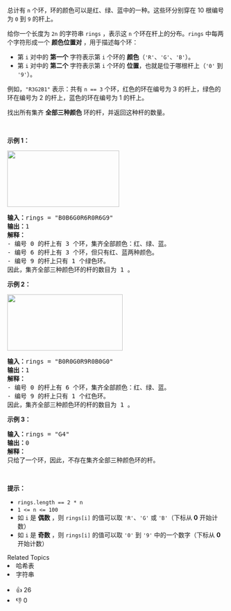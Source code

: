 <p>总计有 <code>n</code> 个环，环的颜色可以是红、绿、蓝中的一种。这些环分别穿在 10 根编号为 <code>0</code> 到 <code>9</code> 的杆上。</p>

<p>给你一个长度为 <code>2n</code> 的字符串 <code>rings</code> ，表示这 <code>n</code> 个环在杆上的分布。<code>rings</code> 中每两个字符形成一个 <strong>颜色位置对</strong> ，用于描述每个环：</p>

<ul> 
 <li>第 <code>i</code> 对中的 <strong>第一个</strong> 字符表示第 <code>i</code> 个环的 <strong>颜色</strong>（<code>'R'</code>、<code>'G'</code>、<code>'B'</code>）。</li> 
 <li>第 <code>i</code> 对中的 <strong>第二个</strong> 字符表示第 <code>i</code> 个环的 <strong>位置</strong>，也就是位于哪根杆上（<code>'0'</code> 到 <code>'9'</code>）。</li> 
</ul>

<p>例如，<code>"R3G2B1"</code> 表示：共有 <code>n == 3</code> 个环，红色的环在编号为 3 的杆上，绿色的环在编号为 2 的杆上，蓝色的环在编号为 1 的杆上。</p>

<p>找出所有集齐 <strong>全部三种颜色</strong> 环的杆，并返回这种杆的数量。</p>

<p>&nbsp;</p>

<p><strong>示例 1：</strong></p> 
<img alt="" src="https://assets.leetcode.com/uploads/2021/11/23/ex1final.png" style="width: 258px; height: 130px;" /> 
<pre>
<strong>输入：</strong>rings = "B0B6G0R6R0R6G9"
<strong>输出：</strong>1
<strong>解释：</strong>
- 编号 0 的杆上有 3 个环，集齐全部颜色：红、绿、蓝。
- 编号 6 的杆上有 3 个环，但只有红、蓝两种颜色。
- 编号 9 的杆上只有 1 个绿色环。
因此，集齐全部三种颜色环的杆的数目为 1 。
</pre>

<p><strong>示例 2：</strong></p> 
<img alt="" src="https://assets.leetcode.com/uploads/2021/11/23/ex2final.png" style="width: 266px; height: 130px;" /> 
<pre>
<strong>输入：</strong>rings = "B0R0G0R9R0B0G0"
<strong>输出：</strong>1
<strong>解释：</strong>
- 编号 0 的杆上有 6 个环，集齐全部颜色：红、绿、蓝。
- 编号 9 的杆上只有 1 个红色环。
因此，集齐全部三种颜色环的杆的数目为 1 。
</pre>

<p><strong>示例 3：</strong></p>

<pre>
<strong>输入：</strong>rings = "G4"
<strong>输出：</strong>0
<strong>解释：</strong>
只给了一个环，因此，不存在集齐全部三种颜色环的杆。
</pre>

<p>&nbsp;</p>

<p><strong>提示：</strong></p>

<ul> 
 <li><code>rings.length == 2 * n</code></li> 
 <li><code>1 &lt;= n &lt;= 100</code></li> 
 <li>如 <code>i</code> 是 <strong>偶数</strong> ，则&nbsp;<code>rings[i]</code> 的值可以取 <code>'R'</code>、<code>'G'</code> 或 <code>'B'</code>（下标从 <strong>0</strong> 开始计数）</li> 
 <li>如 <code>i</code> 是 <strong>奇数</strong> ，则&nbsp;<code>rings[i]</code> 的值可以取 <code>'0'</code> 到 <code>'9'</code> 中的一个数字（下标从 <strong>0</strong> 开始计数）</li> 
</ul>

<div><div>Related Topics</div><div><li>哈希表</li><li>字符串</li></div></div><br><div><li>👍 26</li><li>👎 0</li></div>